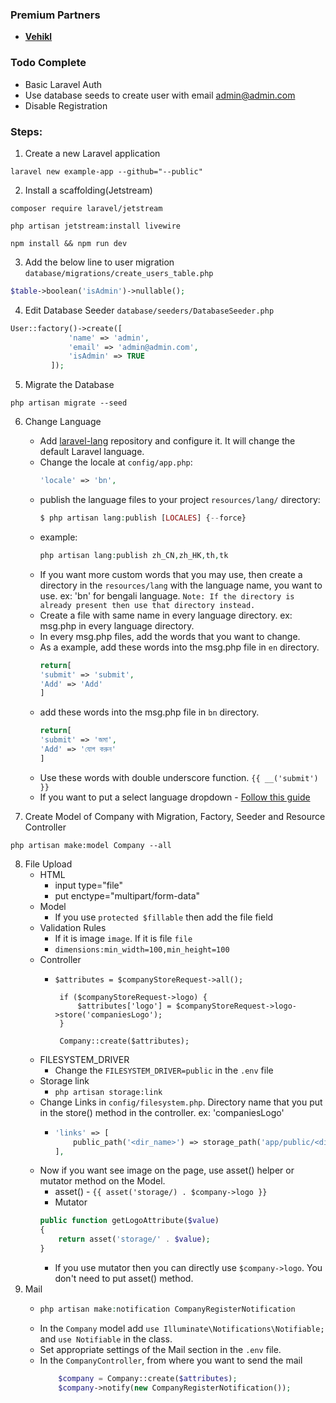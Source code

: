 ### Premium Partners

- **[Vehikl](https://vehikl.com/)**

### Todo Complete

- Basic Laravel Auth
- Use database seeds to create user with email admin@admin.com
- Disable Registration




### Steps:
1. Create a new Laravel application
```shell
laravel new example-app --github="--public"
```
2. Install a scaffolding(Jetstream)
```shell
composer require laravel/jetstream
```
```shell
php artisan jetstream:install livewire
```
```shell
npm install && npm run dev
```
3. Add the below line to user migration `database/migrations/create_users_table.php`
```php
$table->boolean('isAdmin')->nullable();
```
4. Edit Database Seeder `database/seeders/DatabaseSeeder.php`
```php
User::factory()->create([
             'name' => 'admin',
             'email' => 'admin@admin.com',
             'isAdmin' => TRUE
         ]);
```
5. Migrate the Database
```shell
php artisan migrate --seed
```
6. Change Language
   - Add <a href="https://github.com/overtrue/laravel-lang">laravel-lang</a> repository and configure it. It will change the default Laravel language.
   - Change the locale at `config/app.php`:
     ```php
     'locale' => 'bn',
     ```
   - publish the language files to your project `resources/lang/` directory:
     ```PHP
     $ php artisan lang:publish [LOCALES] {--force}
     ```
   - example:
     ```PHP
     php artisan lang:publish zh_CN,zh_HK,th,tk
     ```
   - If you want more custom words that you may use, then create a directory in the `resources/lang` with the language name, you want to use. ex: 'bn' for bengali language. `Note: If the directory is already present then use that directory instead.`
   - Create a file with same name in every language directory. ex: msg.php in every language directory.
   - In every msg.php files, add the words that you want to change.
   - As a example, add these words into the msg.php file in `en` directory.
     ```php
     return[
     'submit' => 'submit',
     'Add' => 'Add'
     ]
     ```
   - add these words into the msg.php file in `bn` directory.
     ```php
     return[
     'submit' => 'জমা',
     'Add' => 'যোগ করুন'
     ]
     ```
   - Use these words with double underscore function. `{{ __('submit') }}`
   - If you want to put a select language dropdown - <a href="https://dev.to/fadilxcoder/adding-multi-language-functionality-in-a-website-developed-in-laravel-4ech">Follow this guide</a>


7. Create Model of Company with Migration, Factory, Seeder and Resource Controller
```shell
php artisan make:model Company --all
```
8. File Upload
    - HTML
      - input type="file"
      - put enctype="multipart/form-data"
    - Model
        - If you use `protected $fillable` then add the file field
    - Validation Rules
        - If it is image `image`. If it is file `file`
        - `dimensions:min_width=100,min_height=100`
    - Controller
        - ```
          $attributes = $companyStoreRequest->all();

           if ($companyStoreRequest->logo) {
               $attributes['logo'] = $companyStoreRequest->logo->store('companiesLogo');
           }
              
           Company::create($attributes);
          ```
    - FILESYSTEM_DRIVER
        - Change the `FILESYSTEM_DRIVER=public` in the `.env` file
    - Storage link
        - `php artisan storage:link`
    - Change Links in `config/filesystem.php`. Directory name that you put in the store() method in the controller. ex: 'companiesLogo'
        - ```PHP
          'links' => [
              public_path('<dir_name>') => storage_path('app/public/<dir_name>'),
          ],
          ```
    - Now if you want see image on the page, use asset() helper or mutator method on the Model.
        - asset() - `{{ asset('storage/) . $company->logo }}`
        - Mutator
        ```PHP
        public function getLogoAttribute($value)
        {
            return asset('storage/' . $value);
        }
        ```
      - If you use mutator then you can directly use `$company->logo`. You don't need to put asset() method.
9. Mail
    - ```PHP
      php artisan make:notification CompanyRegisterNotification
      ```
    - In the `Company` model add `use Illuminate\Notifications\Notifiable;` and `use Notifiable` in the class.
    - Set appropriate settings of the Mail section in the `.env` file.
    - In the `CompanyController`, from where you want to send the mail
        ```PHP
            $company = Company::create($attributes);
            $company->notify(new CompanyRegisterNotification());
        ```

